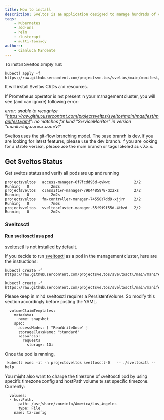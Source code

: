 ```yaml
---
title: How to install
description: Sveltos is an application designed to manage hundreds of clusters by providing declarative cluster APIs. Learn here how to install Sveltos.
tags:
    - Kubernetes
    - add-ons
    - helm
    - clusterapi
    - multi-tenancy
authors:
    - Gianluca Mardente
---
```

To install Sveltos simply run:

```
kubectl apply -f https://raw.githubusercontent.com/projectsveltos/sveltos/main/manifest/manifest.yaml
```

It will install Sveltos CRDs and resources.

If Prometheus operator is not present in your management cluster, you will see (and can ignore) following error:

*error: unable to recognize "https://raw.githubusercontent.com/projectsveltos/sveltos/main/manifest/manifest.yaml": no matches for kind "ServiceMonitor" in version "monitoring.coreos.com/v1"*

Sveltos uses the git-flow branching model. The base branch is dev. If you are looking for latest features, please use the dev branch. If you are looking for a stable version, please use the main branch or tags labeled as v0.x.x.

## Get Sveltos Status​

Get sveltos status and verify all pods are up and running

```
projectsveltos   access-manager-6f7fcdd95d-qwkwc           2/2     Running   0          2m2s
projectsveltos   classifier-manager-79b4485978-dz2xs       2/2     Running   0          2m2s
projectsveltos   fm-controller-manager-74558b7dd9-xjjrr    2/2     Running   0          7m6s
projectsveltos   sveltoscluster-manager-55f999f55d-4thzd   2/2     Running   0          2m2s
```

### Sveltosctl

#### Run sveltosctl as a pod
[sveltosctl](https://github.com/projectsveltos/sveltosctl) is not installed by default. 

If you decide to run [sveltosctl](https://github.com/projectsveltos/sveltosctl) as a pod in the management cluster, here are the instructions:

```
kubectl create -f  https://raw.githubusercontent.com/projectsveltos/sveltosctl/main/manifest/utils.projectsveltos.io_snapshots.yaml

kubectl create -f  https://raw.githubusercontent.com/projectsveltos/sveltosctl/main/manifest/sveltosctl.yaml
```

Please keep in mind sveltosctl requires a PersistentVolume. So modify this section accordingly before posting the YAML.

```
  volumeClaimTemplates:
  - metadata:
      name: snapshot
    spec:
      accessModes: [ "ReadWriteOnce" ]
      storageClassName: "standard"
      resources:
        requests:
          storage: 1Gi
```

Once the pod is running,
```
 kubectl exec -it -n projectsveltos sveltosctl-0   -- ./sveltosctl --help
```

You might also want to change the timezone of sveltosctl pod by using specific timezone config and hostPath volume to set specific timezone. Currently:

```
  volumes:
  - hostPath:
      path: /usr/share/zoneinfo/America/Los_Angeles
      type: File
    name: tz-config
```
